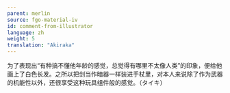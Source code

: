 ```yaml
---
parent: merlin
source: fgo-material-iv
id: comment-from-illustrator
language: zh
weight: 5
translation: "Akiraka"
---
```


为了表现出“有种搞不懂他年龄的感觉，总觉得有哪里不太像人类”的印象，便给他画上了白色长发。之所以把剑当作暗器一样装进手杖里，对本人来说除了作为武器的机能性以外，还很享受这种玩具组件般的感觉。（タイキ）
